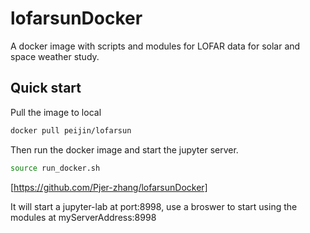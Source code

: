 # lofarsunDocker

A docker image with scripts and modules for LOFAR data for solar and space weather study.

## Quick start

Pull the image to local

```bash
docker pull peijin/lofarsun
```

Then run the docker image and start the jupyter server.

```bash
source run_docker.sh
```

[https://github.com/Pjer-zhang/lofarsunDocker]

It will start a jupyter-lab at port:8998, use a broswer to start using the modules at myServerAddress:8998
